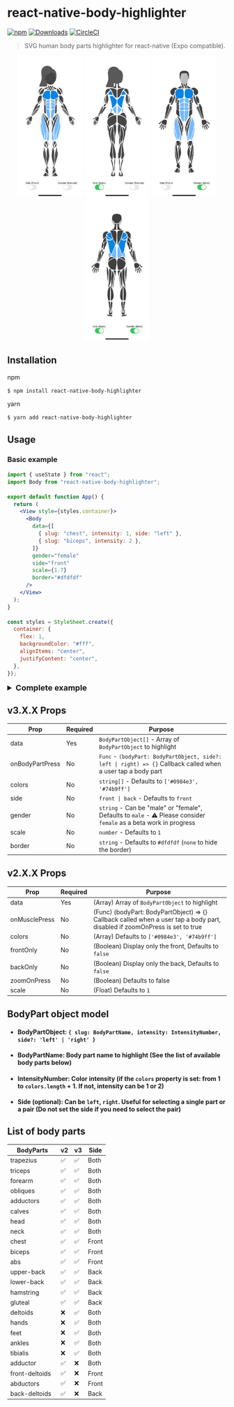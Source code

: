 # react-native-body-highlighter

[![npm](https://img.shields.io/npm/v/react-native-body-highlighter.svg)](https://www.npmjs.com/package/react-native-body-highlighter) [![Downloads](https://img.shields.io/npm/dt/react-native-body-highlighter.svg)](https://www.npmjs.com/package/react-native-body-highlighter)
[![CircleCI](https://circleci.com/gh/HichamELBSI/react-native-body-highlighter.svg?style=svg)](https://circleci.com/gh/HichamELBSI/react-native-body-highlighter)

> SVG human body parts highlighter for react-native (Expo compatible).

<div style="text-align:center;width:100%;">
  <img src="./docs/screenshots/example-female-front.PNG" width="150" alt="body-highlighter" />
  <img src="./docs/screenshots/example-female-back.PNG" width="150" alt="body-highlighter" />
  <img src="./docs/screenshots/example-male-front.PNG" width="150" alt="body-highlighter" />
  <img src="./docs/screenshots/example-male-back.PNG" width="150" alt="body-highlighter" />
</div>

## Installation

npm

```bash
$ npm install react-native-body-highlighter
```

yarn

```bash
$ yarn add react-native-body-highlighter
```

## Usage

### Basic example

```jsx
import { useState } from "react";
import Body from "react-native-body-highlighter";

export default function App() {
  return (
    <View style={styles.container}>
      <Body
        data={[
          { slug: "chest", intensity: 1, side: "left" },
          { slug: "biceps", intensity: 2 },
        ]}
        gender="female"
        side="front"
        scale={1.7}
        border="#dfdfdf"
      />
    </View>
  );
}

const styles = StyleSheet.create({
  container: {
    flex: 1,
    backgroundColor: "#fff",
    alignItems: "center",
    justifyContent: "center",
  },
});
```

<details>
<summary style="font-size:18px; font-weight: bold;">Complete example</summary>
<p>

```jsx
import { StyleSheet, Switch, Text, View } from "react-native";
import { useState } from "react";
import Body, { ExtendedBodyPart } from "react-native-body-highlighter";

export default function App() {
  const [selectedBodyPart, setSelectedBodyPart] =
    useState <
    ExtendedBodyPart >
    {
      slug: "biceps",
      intensity: 2,
      side: "right",
    };
  const [side, setSide] = (useState < "back") | ("front" > "front");
  const [gender, setGender] = (useState < "male") | ("female" > "male");

  const sideSwitch = () =>
    setSide((previousState) => (previousState === "front" ? "back" : "front"));

  const toggleGenderSwitch = () => {
    setGender((previousState) =>
      previousState === "male" ? "female" : "male"
    );
  };

  return (
    <View style={styles.container}>
      <Body
        data={[
          { slug: "chest", intensity: 1, side: "left" },
          { slug: "biceps", intensity: 1 },
          selectedBodyPart,
        ]}
        onBodyPartPress={(e, side) =>
          setSelectedBodyPart({ slug: e.slug, intensity: 2, side })
        }
        gender={gender}
        side={side}
        scale={1.7}
        border="#dfdfdf"
      />
      <View style={styles.switchContainer}>
        <View style={styles.switch}>
          <Text>Side ({side})</Text>
          <Switch onValueChange={sideSwitch} value={side === "front"} />
        </View>
        <View style={styles.switch}>
          <Text>Gender ({gender})</Text>
          <Switch
            onValueChange={toggleGenderSwitch}
            value={gender === "male"}
          />
        </View>
      </View>
    </View>
  );
}

const styles = StyleSheet.create({
  container: {
    flex: 1,
    backgroundColor: "#fff",
    alignItems: "center",
    justifyContent: "center",
  },
  switchContainer: {
    flexDirection: "row",
    gap: 30,
  },
  switch: {
    flex: 1,
    alignItems: "center",
    justifyContent: "center",
  },
});
```

</p>
</details>

## v3.X.X Props

| Prop            | Required | Purpose                                                                                                                  |
| --------------- | -------- | ------------------------------------------------------------------------------------------------------------------------ |
| data            | Yes      | `BodyPartObject[]` - Array of `BodyPartObject` to highlight                                                              |
| onBodyPartPress | No       | `Func` - `(bodyPart: BodyPartObject, side?: left \| right) => {}` Callback called when a user tap a body part            |
| colors          | No       | `string[]` - Defaults to `['#0984e3', '#74b9ff']`                                                                        |
| side            | No       | `front \| back` - Defaults to `front`                                                                                    |
| gender          | No       | `string` - Can be "male" or "female", Defaults to `male` - :warning: Please consider `female` as a beta work in progress |
| scale           | No       | `number` - Defaults to `1`                                                                                               |
| border          | No       | `string` - Defaults to `#dfdfdf` (`none` to hide the border)                                                             |

## v2.X.X Props

| Prop          | Required | Purpose                                                                                                                     |
| ------------- | -------- | --------------------------------------------------------------------------------------------------------------------------- |
| data          | Yes      | (Array) Array of `BodyPartObject` to highlight                                                                              |
| onMusclePress | No       | (Func) (bodyPart: BodyPartObject) => {} Callback called when a user tap a body part, disabled if zoomOnPress is set to true |
| colors        | No       | (Array) Defaults to `['#0984e3', '#74b9ff']`                                                                                |
| frontOnly     | No       | (Boolean) Display only the front, Defaults to `false`                                                                       |
| backOnly      | No       | (Boolean) Display only the back, Defaults to `false`                                                                        |
| zoomOnPress   | No       | (Boolean) Defaults to false                                                                                                 |
| scale         | No       | (Float) Defaults to `1`                                                                                                     |

## BodyPart object model

- #### BodyPartObject: `{ slug: BodyPartName, intensity: IntensityNumber, side?: 'left' | 'right' }`

- #### BodyPartName: Body part name to highlight (See the list of available body parts below)

- #### IntensityNumber: Color intensity (if the `colors` property is set: from 1 to `colors.length` + 1. If not, intensity can be 1 or 2)

- #### Side (optional): Can be `left`, `right`. Useful for selecting a single part or a pair (Do not set the side if you need to select the pair)

## List of body parts

| BodyParts       | v2                 | v3                 | Side  |
| --------------- | ------------------ | ------------------ | ----- |
| trapezius       | :white_check_mark: | :white_check_mark: | Both  |
| triceps         | :white_check_mark: | :white_check_mark: | Both  |
| forearm         | :white_check_mark: | :white_check_mark: | Both  |
| obliques        | :white_check_mark: | :white_check_mark: | Both  |
| adductors       | :white_check_mark: | :white_check_mark: | Both  |
| calves          | :white_check_mark: | :white_check_mark: | Both  |
| head            | :white_check_mark: | :white_check_mark: | Both  |
| neck            | :white_check_mark: | :white_check_mark: | Both  |
| chest           | :white_check_mark: | :white_check_mark: | Front |
| biceps          | :white_check_mark: | :white_check_mark: | Front |
| abs             | :white_check_mark: | :white_check_mark: | Front |
| upper-back      | :white_check_mark: | :white_check_mark: | Back  |
| lower-back      | :white_check_mark: | :white_check_mark: | Back  |
| hamstring       | :white_check_mark: | :white_check_mark: | Back  |
| gluteal         | :white_check_mark: | :white_check_mark: | Back  |
| deltoids        | :x:                | :white_check_mark: | Both  |
| hands           | :x:                | :white_check_mark: | Both  |
| feet            | :x:                | :white_check_mark: | Both  |
| ankles          | :x:                | :white_check_mark: | Both  |
| tibialis        | :x:                | :white_check_mark: | Both  |
| adductor        | :white_check_mark: | :x:                | Both  |
| front-deltoids  | :white_check_mark: | :x:                | Front |
| abductors       | :white_check_mark: | :x:                | Front |
| back-deltoids   | :white_check_mark: | :x:                | Back  |
